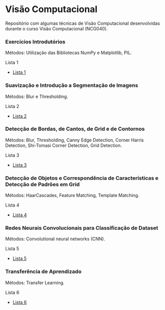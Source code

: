# Visão Computacional
Repositório com algumas técnicas de Visão Computacional desenvolvidas durante o curso Visão Computacional (NCG040).

### Exercícios Introdutórios
 Métodos:
    Utilização das Bibliotecas NumPy e Matplotlib, PIL.
      
 Lista 1
   * [Lista 1](https://https://github.com/mayaragao/Visao-Computacional/blob/master/Colabs/Lista1.ipynb)
   
  
### Suavização e Introdução a Segmentação de Imagens
 Métodos:
   Blur e Thresholding.
   
 Lista 2
   * [Lista 2](https://https://github.com/mayaragao/Visao-Computacional/blob/master/Colabs/Lista2.ipynb)
      
    
### Detecção de Bordas, de Cantos, de Grid e de Contornos
 Métodos:
    Blur, Thresholding, Canny Edge Detection, Corner Harris Detection, Shi-Tomasi Corner Detection, Grid Detection.
   
  Lista 3
   * [Lista 3](https://https://github.com/mayaragao/Visao-Computacional/blob/master/Colabs/Lista3.ipynb)
  

### Detecção de Objetos e Correspondência de Características e Detecção de Padrões em Grid
 Métodos:
    HaarCascades, Feature Matching, Template Matching.

  Lista 4
   * [Lista 4](https://https://github.com/mayaragao/Visao-Computacional/blob/master/Colabs/Lista4.ipynb)


### Redes Neurais Convolucionais para Classificação de Dataset
 Métodos:
    Convolutional neural networks (CNN).

  Lista 5
   * [Lista 5](https://https://github.com/mayaragao/Visao-Computacional/blob/master/Colabs/Lista5.ipynb)
  

### Transferência de Aprendizado
 Métodos:
    Transfer Learning.

  Lista 6
   * [Lista 6](https://https://github.com/mayaragao/Visao-Computacional/blob/master/Colabs/Lista6.ipynb)
  